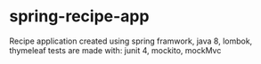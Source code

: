 # spring-recipe-app

Recipe application created using spring framwork, java 8, lombok, thymeleaf
tests are made with: junit 4, mockito, mockMvc
